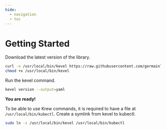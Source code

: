 ```yaml
---
hide:
  - navigation
  - toc
---
```


# Getting Started

Download the latest version of the library.

```bash
curl -o /usr/local/bin/kevel https://raw.githubusercontent.com/germainlefebvre4/kevel/main/kevel
chmod +x /usr/local/bin/kevel
```

Run the kevel command.

```bash
kevel version --output=yaml
```

**You are ready!**

To be able to use Krew commands, it is required to have a file at `/usr/local/bin/kubectl`.
Create a symlink from kevel to kubectl.

```bash
sudo ln -s /usr/local/bin/kevel /usr/local/bin/kubectl
```
